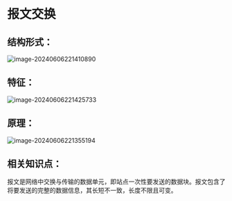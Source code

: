# 报文交换



## 结构形式：

![image-20240606221410890](../TyporaImage/image-20240606221410890.png)

## 特征：

![image-20240606221425733](../TyporaImage/image-20240606221425733.png)

## 原理：

![image-20240606221355194](../TyporaImage/image-20240606221355194.png)

## 相关知识点：

报文是网络中交换与传输的数据单元，即站点一次性要发送的数据块。报文包含了将要发送的完整的数据信息，其长短不一致，长度不限且可变。